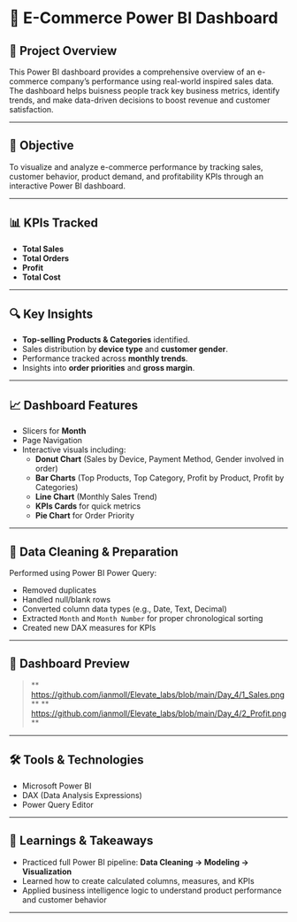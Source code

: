 # 🛒 E-Commerce Power BI Dashboard

## 📌 Project Overview
This Power BI dashboard provides a comprehensive overview of an e-commerce company’s performance using real-world inspired sales data. The dashboard helps buisness people track key business metrics, identify trends, and make data-driven decisions to boost revenue and customer satisfaction.

---

## 🎯 Objective
To visualize and analyze e-commerce performance by tracking sales, customer behavior, product demand, and profitability KPIs through an interactive Power BI dashboard.

---

## 📊 KPIs Tracked
- **Total Sales**
- **Total Orders**
- **Profit**
- **Total Cost**

---

## 🔍 Key Insights
- **Top-selling Products & Categories** identified.
- Sales distribution by **device type** and **customer gender**.
- Performance tracked across **monthly trends**.
- Insights into **order priorities** and **gross margin**.

---

## 📈 Dashboard Features
- Slicers for **Month**
- Page Navigation
- Interactive visuals including:
  - **Donut Chart** (Sales by Device, Payment Method, Gender involved in order)
  - **Bar Charts** (Top Products, Top Category, Profit by Product, Profit by Categories)
  - **Line Chart** (Monthly Sales Trend)
  - **KPIs Cards** for quick metrics
  - **Pie Chart** for Order Priority

---

## 🧹 Data Cleaning & Preparation
Performed using Power BI Power Query:
- Removed duplicates
- Handled null/blank rows
- Converted column data types (e.g., Date, Text, Decimal)
- Extracted `Month` and `Month Number` for proper chronological sorting
- Created new DAX measures for KPIs

---

## 📸 Dashboard Preview
> ** https://github.com/ianmoll/Elevate_labs/blob/main/Day_4/1_Sales.png **
> ** https://github.com/ianmoll/Elevate_labs/blob/main/Day_4/2_Profit.png **

---

## 🛠 Tools & Technologies
- Microsoft Power BI
- DAX (Data Analysis Expressions)
- Power Query Editor

---

## 🧠 Learnings & Takeaways
- Practiced full Power BI pipeline: **Data Cleaning → Modeling → Visualization**
- Learned how to create calculated columns, measures, and KPIs
- Applied business intelligence logic to understand product performance and customer behavior

---

